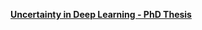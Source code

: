 [**Uncertainty in Deep Learning - PhD Thesis**](http://www.cs.ox.ac.uk/people/yarin.gal/website/blog_2248.html)

